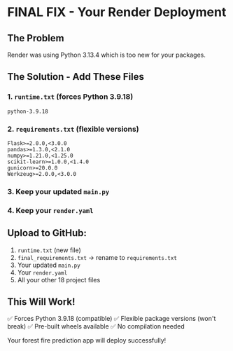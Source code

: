 # FINAL FIX - Your Render Deployment

## The Problem
Render was using Python 3.13.4 which is too new for your packages.

## The Solution - Add These Files

### 1. `runtime.txt` (forces Python 3.9.18)
```
python-3.9.18
```

### 2. `requirements.txt` (flexible versions)
```
Flask>=2.0.0,<3.0.0
pandas>=1.3.0,<2.1.0
numpy>=1.21.0,<1.25.0
scikit-learn>=1.0.0,<1.4.0
gunicorn>=20.0.0
Werkzeug>=2.0.0,<3.0.0
```

### 3. Keep your updated `main.py`
### 4. Keep your `render.yaml`

## Upload to GitHub:
1. `runtime.txt` (new file)
2. `final_requirements.txt` → rename to `requirements.txt`
3. Your updated `main.py`
4. Your `render.yaml`
5. All your other 18 project files

## This Will Work!
✅ Forces Python 3.9.18 (compatible)
✅ Flexible package versions (won't break)
✅ Pre-built wheels available
✅ No compilation needed

Your forest fire prediction app will deploy successfully!